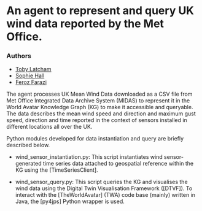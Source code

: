 # An agent to represent and query UK wind data reported by the Met Office.
### Authors
* [Toby Latcham](tjl47@cam.ac.uk)
* [Sophie Hall](sh2000@cam.ac.uk)
* [Feroz Farazi](msff2@cam.ac.uk)

The agent processes UK Mean Wind Data downloaded as a CSV file from Met Office Integrated Data Archive System (MIDAS) to represent it in the World Avatar Knowledge Graph (KG) to make it accessible and queryable. The data describes the mean wind speed and direction and maximum gust speed, direction and time reported in the context of sensors installed in different locations all over the UK.

Python modules developed for data instantiation and query are briefly described below.

* wind_sensor_instantiation.py: This script instantiates wind sensor-generated time series data attached to geospatial reference within the KG using the [TimeSeriesClient].

* wind_sensor_query.py: This script queries the KG and visualises the wind data using the Digital Twin Visualisation Framework ([DTVF]). To interact with the [TheWorldAvatar] (TWA) code base (mainly) written in Java, the [py4jps] Python wrapper is used.
